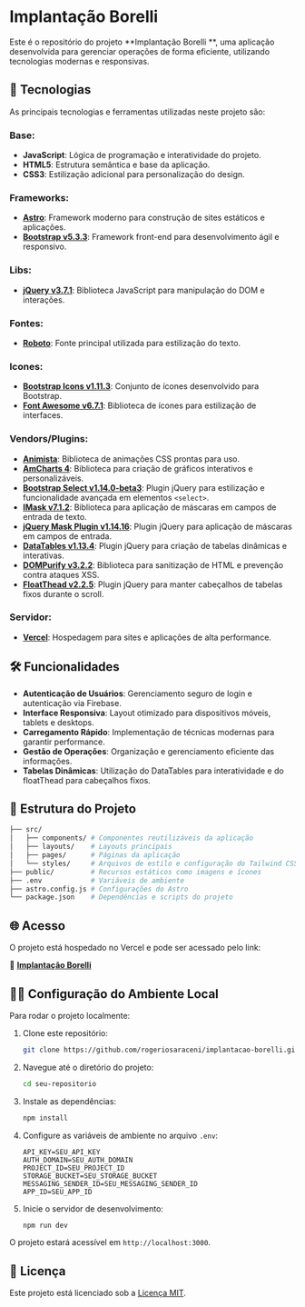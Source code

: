 
# Implantação Borelli

Este é o repositório do projeto **Implantação Borelli **, uma aplicação desenvolvida para gerenciar operações de forma eficiente, utilizando tecnologias modernas e responsivas.

## 🚀 Tecnologias

As principais tecnologias e ferramentas utilizadas neste projeto são:

### Base:
- **JavaScript**: Lógica de programação e interatividade do projeto.
- **HTML5**: Estrutura semântica e base da aplicação.
- **CSS3**: Estilização adicional para personalização do design.

### Frameworks:
- **[Astro](https://astro.build/)**: Framework moderno para construção de sites estáticos e aplicações.
- **[Bootstrap v5.3.3](https://getbootstrap.com/)**: Framework front-end para desenvolvimento ágil e responsivo.

### Libs:
- **[jQuery v3.7.1](https://jquery.com/)**: Biblioteca JavaScript para manipulação do DOM e interações.

### Fontes:
- **[Roboto](https://fonts.google.com/specimen/Roboto)**: Fonte principal utilizada para estilização do texto.


### Icones:
- **[Bootstrap Icons v1.11.3](https://icons.getbootstrap.com/)**: Conjunto de ícones desenvolvido para Bootstrap.
- **[Font Awesome v6.7.1](https://fontawesome.com/)**: Biblioteca de ícones para estilização de interfaces.

### Vendors/Plugins:
- **[Animista](https://animista.net/)**: Biblioteca de animações CSS prontas para uso.
- **[AmCharts 4](https://www.amcharts.com/)**: Biblioteca para criação de gráficos interativos e personalizáveis.
- **[Bootstrap Select v1.14.0-beta3](https://developer.snapappointments.com/bootstrap-select/)**: Plugin jQuery para estilização e funcionalidade avançada em elementos `<select>`.
- **[IMask v7.1.2](https://imask.js.org/)**: Biblioteca para aplicação de máscaras em campos de entrada de texto.
- **[jQuery Mask Plugin v1.14.16](https://igorescobar.github.io/jQuery-Mask-Plugin/)**: Plugin jQuery para aplicação de máscaras em campos de entrada.
- **[DataTables v1.13.4](https://datatables.net/)**: Plugin jQuery para criação de tabelas dinâmicas e interativas.
- **[DOMPurify v3.2.2](https://cure53.de/purify)**: Biblioteca para sanitização de HTML e prevenção contra ataques XSS.
- **[FloatThead v2.2.5](https://mkoryak.github.io/floatThead/)**: Plugin jQuery para manter cabeçalhos de tabelas fixos durante o scroll.

### Servidor:
- **[Vercel](https://vercel.com/)**: Hospedagem para sites e aplicações de alta performance.

## 🛠 Funcionalidades
- **Autenticação de Usuários**: Gerenciamento seguro de login e autenticação via Firebase.
- **Interface Responsiva**: Layout otimizado para dispositivos móveis, tablets e desktops.
- **Carregamento Rápido**: Implementação de técnicas modernas para garantir performance.
- **Gestão de Operações**: Organização e gerenciamento eficiente das informações.
- **Tabelas Dinâmicas**: Utilização do DataTables para interatividade e do floatThead para cabeçalhos fixos.

## 📂 Estrutura do Projeto

```bash
├── src/
│   ├── components/ # Componentes reutilizáveis da aplicação
│   ├── layouts/    # Layouts principais
│   ├── pages/      # Páginas da aplicação
│   └── styles/     # Arquivos de estilo e configuração do Tailwind CSS
├── public/         # Recursos estáticos como imagens e ícones
├── .env            # Variáveis de ambiente
├── astro.config.js # Configurações do Astro
└── package.json    # Dependências e scripts do projeto
```

## 🌐 Acesso

O projeto está hospedado no Vercel e pode ser acessado pelo link:

🔗 **[Implantação Borelli ]()**

## 🧑‍💻 Configuração do Ambiente Local

Para rodar o projeto localmente:

1. Clone este repositório:
   ```bash
   git clone https://github.com/rogeriosaraceni/implantacao-borelli.git
   ```
2. Navegue até o diretório do projeto:
   ```bash
   cd seu-repositorio
   ```
3. Instale as dependências:
   ```bash
   npm install
   ```
4. Configure as variáveis de ambiente no arquivo `.env`:
   ```env
   API_KEY=SEU_API_KEY
   AUTH_DOMAIN=SEU_AUTH_DOMAIN
   PROJECT_ID=SEU_PROJECT_ID
   STORAGE_BUCKET=SEU_STORAGE_BUCKET
   MESSAGING_SENDER_ID=SEU_MESSAGING_SENDER_ID
   APP_ID=SEU_APP_ID
   ```
5. Inicie o servidor de desenvolvimento:
   ```bash
   npm run dev
   ```

O projeto estará acessível em `http://localhost:3000`.

## 📄 Licença

Este projeto está licenciado sob a [Licença MIT](LICENSE).
